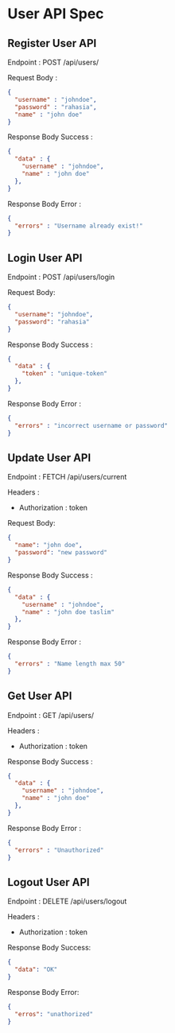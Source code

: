 # User API Spec

## Register User API

Endpoint : POST /api/users/

Request Body :

```JSON
{
  "username" : "johndoe",
  "password" : "rahasia",
  "name" : "john doe"
}
```

Response Body Success :

```JSON
{
  "data" : {
    "username" : "johndoe",
    "name" : "john doe"
  },
}
```

Response Body Error :

```JSON
{
  "errors" : "Username already exist!"
}
```

## Login User API

Endpoint : POST /api/users/login

Request Body:

```json
{
  "username": "johndoe",
  "password": "rahasia"
}
```

Response Body Success :

```JSON
{
  "data" : {
    "token" : "unique-token"
  },
}
```

Response Body Error :

```JSON
{
  "errors" : "incorrect username or password"
}
```

## Update User API

Endpoint : FETCH /api/users/current

Headers :

- Authorization : token

Request Body:

```json
{
  "name": "john doe",
  "password": "new password"
}
```

Response Body Success :

```JSON
{
  "data" : {
    "username" : "johndoe",
    "name" : "john doe taslim"
  },
}
```

Response Body Error :

```JSON
{
  "errors" : "Name length max 50"
}
```

## Get User API

Endpoint : GET /api/users/

Headers :

- Authorization : token

Response Body Success :

```JSON
{
  "data" : {
    "username" : "johndoe",
    "name" : "john doe"
  },
}
```

Response Body Error :

```JSON
{
  "errors" : "Unauthorized"
}
```

## Logout User API

Endpoint : DELETE /api/users/logout

Headers :

- Authorization : token

Response Body Success:

```json
{
  "data": "OK"
}
```

Response Body Error:

```json
{
  "erros": "unathorized"
}
```
